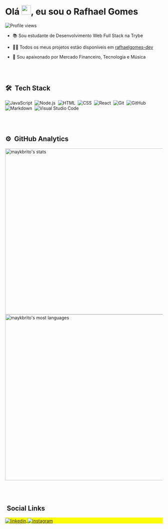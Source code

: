 <h1 align="left">Olá <img src="https://raw.githubusercontent.com/kaueMarques/kaueMarques/master/hi.gif" width="30px">, eu sou o Rafhael Gomes</h1>
<p align="left"> <img src="https://komarev.com/ghpvc/?username=rafhaelgomes-dev&color=yellow" alt="Profile views" /> </p>

- 📚 Sou estudante de Desenvolvimento Web Full Stack na Trybe

- 👨‍💻 Todos os meus projetos estão disponíveis em [rafhaelgomes-dev](https://rafhaelgomes-dev)

- 💚 Sou apaixonado por Mercado Financeiro, Tecnologia e Música


<br><br>

## 🛠 &nbsp;Tech Stack

![JavaScript](https://img.shields.io/badge/-JavaScript-05122A?style=flat&logo=javascript)&nbsp;
![Node.js](https://img.shields.io/badge/-Node.js-05122A?style=flat&logo=node.js)&nbsp;
![HTML](https://img.shields.io/badge/-HTML-05122A?style=flat&logo=HTML5)&nbsp;
![CSS](https://img.shields.io/badge/-CSS-05122A?style=flat&logo=CSS3&logoColor=1572B6)&nbsp;
![React](https://img.shields.io/badge/-React-05122A?style=flat&logo=react)&nbsp;
![Git](https://img.shields.io/badge/-Git-05122A?style=flat&logo=git)&nbsp;
![GitHub](https://img.shields.io/badge/-GitHub-05122A?style=flat&logo=github)&nbsp;
![Markdown](https://img.shields.io/badge/-Markdown-05122A?style=flat&logo=markdown)&nbsp;
![Visual Studio Code](https://img.shields.io/badge/-Visual%20Studio%20Code-05122A?style=flat&logo=visual-studio-code&logoColor=007ACC)&nbsp;

<br><br>

## ⚙️ &nbsp;GitHub Analytics

<p align="left">
<img width="530em" src="https://github-readme-stats.vercel.app/api?username=rafhaelgomes-dev&show_icons=true&theme=vision-friendly-dark" alt="maykbrito's stats"/>
<img width="530em" src="https://github-readme-stats.vercel.app/api/top-langs/?username=rafhaelgomes-dev&layout=compact&theme=vision-friendly-dark" alt="maykbrito's most languages"/>
</p>

<br><br>

##  &nbsp;Social Links

<p align="left" style="background:yellow">
<a href="https://www.linkedin.com/in/rafhael-gomes/" target="_blank">
  <img align="center" src="https://img.shields.io/badge/-Rafhael Gomes-05122A?style=flat&logo=linkedin" alt="linkedin"/>
</a>
<a href="https://instagram.com/rafhaelrg" target="_blank">
 <img align="center" src="https://img.shields.io/badge/-rafhaelrg-05122A?style=flat&logo=instagram" alt="instagram"/>
</a>
</p>




<!--
**maykbrito/maykbrito** is a ✨ _special_ ✨ repository because its `README.md` (this file) appears on your GitHub profile.

Here are some ideas to get you started:

- 🔭 I’m currently working on ...
- 🌱 I’m currently learning ...
- 👯 I’m looking to collaborate on ...
- 🤔 I’m looking for help with ...
- 💬 Ask me about ...
- 📫 How to reach me: ...
- 😄 Pronouns: ...
- ⚡ Fun fact: ...
-->
